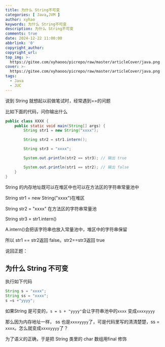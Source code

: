 ```yaml
---
title: 为什么 String不可变
categories: [ Java,JVM ]
author: xyhao
keywords: 为什么 String不可变
description: 为什么 String不可变
comments: true
date: 2024-12-22 11:00:00
abbrlink: '0'
copyright_author:
copyright_url:
top_img: >-
  https://gitee.com/xyhaooo/picrepo/raw/master/articleCover/java.png
cover: >-
  https://gitee.com/xyhaooo/picrepo/raw/master/articleCover/java.png
tags:
  - Java
  - JUC
---
```


说到 String 就想起以前做笔试时，经常遇到==的问题

比如下面的代码，问你输出什么

```java
public class XXXX {
    public static void main(String[] args) {
        String str1 = new String("xxxx");

        String str2 = str1.intern();

        String str3 = "xxxx";

        System.out.println(str2 == str3); // 输出 true

        System.out.println(str1 == str2); // 输出 false
    }
}
```

String 的内存地址既可以在堆区中也可以在方法区的字符串常量池中

String str1 = new String("xxxx")在堆区

String str2 = "xxxx" 在方法区的字符串常量池

String str3 = str1.intern()

A.intern()会把该字符串也放入常量池中，堆区中的字符串保留

所以 str1 == str2返回 false。str2==str3返回 true

说回正题：

<h2 id="hr71s">为什么 String 不可变</h2>
执行如下代码

```java
String s = "xxxx";
String ss = "xxxx";
s =s +"yyyy";
```

如果String 是可变的，`s = s + "yyyy"`会让字符串池中的`xxxx` 变成`xxxxyyyy`

那么因为内存地址一样， ss 也是`xxxxyyyy`了，可是代码里写的清清楚楚，ss = `xxxx`。怎么就变成`xxxxyyyy`了？

为了语义的正确，于是把 String 类里的 char 数组用final 修饰

